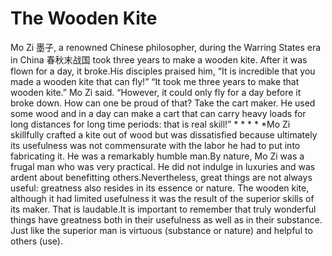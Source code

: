# The Wooden Kite

​Mo Zi 墨子, a renowned Chinese philosopher, during the Warring States era in China 春秋末战国 took three years to make a wooden kite. After it was flown for a day, it broke.His disciples praised him, “It is incredible that you made a wooden kite that can fly!”​ “It took me three years to make that wooden kite.” Mo Zi said. “However, it could only fly for a day before it broke down. How can one be proud of that? Take the cart maker. He used some wood and in a day can make a cart that can carry heavy loads for long distances for long time periods: that is real skill!”       ​* * * * *Mo Zi skillfully crafted a kite out of wood but was dissatisfied because ultimately its usefulness was not commensurate with the labor he had to put into fabricating it. He was a remarkably humble man.By nature, Mo Zi was a frugal man who was very practical. He did not indulge in luxuries and was ardent about benefitting others.Nevertheless, great things are not always useful: greatness also resides in its essence or nature. The wooden kite, although it had limited usefulness it was the result of the superior skills of its maker. That is laudable.​It is important to remember that truly wonderful things have greatness both in their usefulness as well as in their substance. Just like the superior man is virtuous (substance or nature) and helpful to others (use).